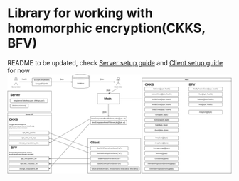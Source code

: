 # Library for working with homomorphic encryption(CKKS, BFV)

README to be updated, check [Server setup guide](examples%2Fserver%2FREADME.md)
and [Client setup guide](examples%2Fclient%2FREADME.md) for now
![scheme.png](scheme.png)